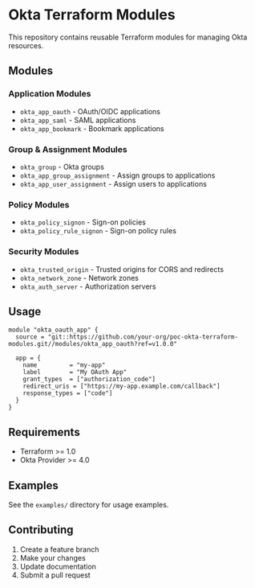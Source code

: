 # Okta Terraform Modules

This repository contains reusable Terraform modules for managing Okta resources.

## Modules

### Application Modules
- `okta_app_oauth` - OAuth/OIDC applications
- `okta_app_saml` - SAML applications  
- `okta_app_bookmark` - Bookmark applications

### Group & Assignment Modules
- `okta_group` - Okta groups
- `okta_app_group_assignment` - Assign groups to applications
- `okta_app_user_assignment` - Assign users to applications

### Policy Modules
- `okta_policy_signon` - Sign-on policies
- `okta_policy_rule_signon` - Sign-on policy rules

### Security Modules
- `okta_trusted_origin` - Trusted origins for CORS and redirects
- `okta_network_zone` - Network zones
- `okta_auth_server` - Authorization servers

## Usage

```hcl
module "okta_oauth_app" {
  source = "git::https://github.com/your-org/poc-okta-terraform-modules.git//modules/okta_app_oauth?ref=v1.0.0"
  
  app = {
    name         = "my-app"
    label        = "My OAuth App"
    grant_types  = ["authorization_code"]
    redirect_uris = ["https://my-app.example.com/callback"]
    response_types = ["code"]
  }
}
```

## Requirements

- Terraform >= 1.0
- Okta Provider >= 4.0

## Examples

See the `examples/` directory for usage examples.

## Contributing

1. Create a feature branch
2. Make your changes
3. Update documentation
4. Submit a pull request 